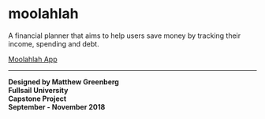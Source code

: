 # moolahlah

A financial planner that aims to help users save money by tracking their income, spending and debt.

[Moolahlah App](http://moolahlah.com)

___
**Designed by Matthew Greenberg**<br>
**Fullsail University**<br>
**Capstone Project**<br>
**September - November 2018**

